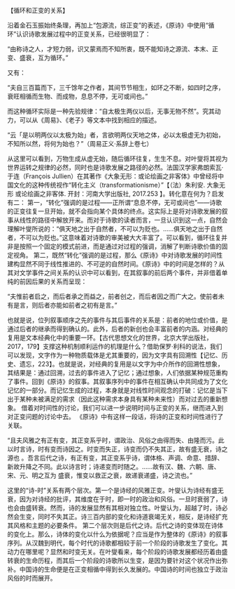 【循环和正变的关系】

沿着金石玉振始终条理，再加上“包源流，综正变”的表述，《原诗》中使用“循环”认识诗歌发展过程中的正变关系，已经很明显了：

“由称诗之人，才短力弱，识又蒙焉而不知所衷，既不能知诗之源流、本末、正变、盛衰，互为循环。”

又有：

“夫自三百篇而下，三千馀年之作者，其间节节相生，如环之不断，如四时之序，衰旺相循而生物、而成物，息息不停，无可或间也。”

而这种循环实际是一种先验规律：“自太极生两仪以后，无事无物不然”。究其动力，可以从《周易》、《老子》等文本中找到相应的描述。

“云「是以明两仪以太极为始」者，言欲明两仪天地之体，必以太极虚无为初始，不知所以然，将何为始也？”（周易正义·系辞上卷七）

从这里可以看到，万物生成从虚无始，随后循环往复，生生不息。对叶燮将其视为世界运转之规律的必然，同时也是诗歌发展之路径的必然。法国汉学家弗朗索瓦·于连（François Jullien）在其著作《大象无形：或论绘画之非客体》中曾经将中国文化的这种传统视作“转化主义（transformationisme）”【（法）朱利安. 大象无形 或论绘画之非客体. 开封：河南大学出版社, 2017.253
】。转化意在何为？启发有二：
第一，“转化”强调的是过程——正所谓“息息不停，无可或间也”——诗歌的正变往复一旦开始，就不会指向某个具体的终点。这实际上是将对诗歌发展的叙事从线性的路径中解放开来。而对于诗歌的读者而言，一旦认识到这一点，自然会理解叶燮所说的：“俱天地之出于自然者，不可以为贬也。……俱天地之出于自然者，不可以为贬也。”这意味着对诗歌的审美被大大丰富了。可以看到，循环往复并非是按照一个固定的模式前进，而是通过对过程的强调，消解了判断诗歌价值的固定视角。
第二，既然“转化”强调的是过程，那么《原诗》中对诗歌发展的时间性建构显然不同于线性推进的、不可逆的自然时间。《原诗》中的时间是怎样的？从其对文学事件之间关系的认识中可以看到，在其叙事的前后两个事件，并非借着单纯的前因后果的关系而呈现：

“夫惟前者启之，而后者承之而益之，前者创之，而后者因之而广大之。使前者未有是言，则后者亦能如前者之初有是言。”

也就是说，位列叙事顺序之先的事件与其后事件的关系是：前者的地位或价值，是通过后者的继承而得到确认的。此外，后者的新创也会丰富前者的内涵。对经典的复用是文本经典化中的重要一环。【古代思想文化的世界，北京大学出版社，2017，179】支撑这种机制顺利运作的机理是什么？借助保罗·利科的说法，我们可以发现，文字作为一种物质载体是尤其重要的，因为文字具有回溯性【记忆、历史、遗忘，223】。也就是说，对经典的复用是以文字为中介所作的回溯性想象，其结果是：通过回溯，过去的事件进入了记忆；通过想象，人们依据某种规范重构了事件。回到《原诗》的叙事。其叙事序列中的事件在相互确认中共同成为了文化记忆的一部分。而记忆生成的过程，本身就是对线性时间观念的打破：记忆是当下出于某种未被满足的需求（因此这种需求本身具有某种未来性）而对过去的重新想象。
借着对时间性的讨论，我们可以进一步说明时间与正变的关系，继而进入到对正变问题的讨论中去。
《原诗》中有这样一段话，将诗的正变和时间性进行了关联。

“且夫风雅之有正有变，其正变系乎时，谓政治、风俗之由得而失、由隆而污。此以时言诗，时有变而诗因之。时变而失正，诗变而仍不失其正，故有盛无衰，诗之源也 。吾言后代之诗，有正有变，其正变系乎诗，谓体格、声调、命意、措辞、新故升降之不同。此以诗言时；诗递变而时随之。……故有汉、魏、六朝、唐、宋、元、明之互为 盛衰，惟变以救正之衰，故递衰递盛，诗之流也。”

这里的“诗-时”关系有两个层次。第一个是诗经的风雅正变。叶燮认为诗经有盛无衰，因为对诗经的批评，其维度在于时，即一时的政治和风俗。一旦时衰弱了，诗也会由盛转衰。然而，诗的发展显然有其相对独立性。叶燮认为，超越了时，诗必然会生变，同时不失其正。诗三百内部的变化和诗道衰竭无关，相反，是诗经扩充其风格和主题的必要条件。
第二个层次则是后代之诗。后代之诗的变体现在诗体的变化上。那么，诗体的变化以什么为依据呢？应当是作为整体的《原诗》的叙事序列。从汉魏到明代，每个时代的诗歌都相较于前一个阶段的诗歌发生了变化。其动力在哪里呢？显然和时变无关。在叶燮看来，每个阶段的诗歌发展都经历着由盛转衰的生命历程，而其后一个阶段的诗歌所以生变，是因为要针对这个状况作出弥补。中国诗的生命便是在正变相循中得到长久发展的。中国诗的时间也独立于政治风俗的时而展开。



